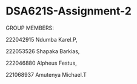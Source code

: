 # DSA621S-Assignment-2
GROUP MEMBERS:

222042915 Ndumba Karel.P,

222053526 Shapaka Barkias,

222046880 Alpheus Festus,

221068937 Amutenya Michael.T


